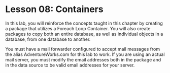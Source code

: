 #  Lesson 08: Containers

In this lab, you will reinforce the concepts taught in this chapter by creating a package that utilizes a Foreach
 Loop Container. You will also create packages to copy both an entire database, as well as individual objects in a
 database, from one database to another.

You must have a mail forwarder configured to accept mail messages from the alias AdventureWorks.com for this lab
 to work. If you are using an actual mail server, you must modify the email addresses both in the package and in
 the data source to be valid email addresses for your server.